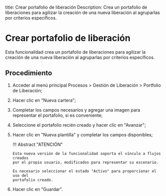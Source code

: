 title: Crear portafolio de liberación
Description: Crea un portafolio de liberaciones para agilizar la creación de una nueva liberación al agruparlas por criterios específicos.
# Crear portafolio de liberación


Esta funcionalidad crea un portafolio de liberaciones para agilizar la creación
de una nueva liberación al agruparlas por criterios específicos.

Procedimiento
-----------------

1.  Acceder al menú principal Procesos \> Gestión de Liberación \> Portfolio de
    Liberación;

2.  Hacer clic en "Nueva cartera";

3.  Completar los campos necesarios y agregar una imagen para representar el
    portafolio, si es conveniente;

4.  Seleccione el portafolio recién creado y hacer clic en "Avanzar";

5.  Hacer clic en "Nueva plantilla" y completar los campos disponibles;

    !!! Abstract "ATENCIÓN"

        Esta nueva versión de la funcionalidad soporta el vínculo a flujos creados
        por el propio usuario, modificados para representar su escenario.

        Es necesario seleccionar el estado "Activo" para proporcionar el uso del
        portafolio creado.

5.  Hacer clic en "Guardar".


<!-- !!! tip "About"

    <b>Product/Version:</b> CITSmart | 8.00 &nbsp;&nbsp;
    <b>Updated:</b>01/24/2021 – Anna Martins

